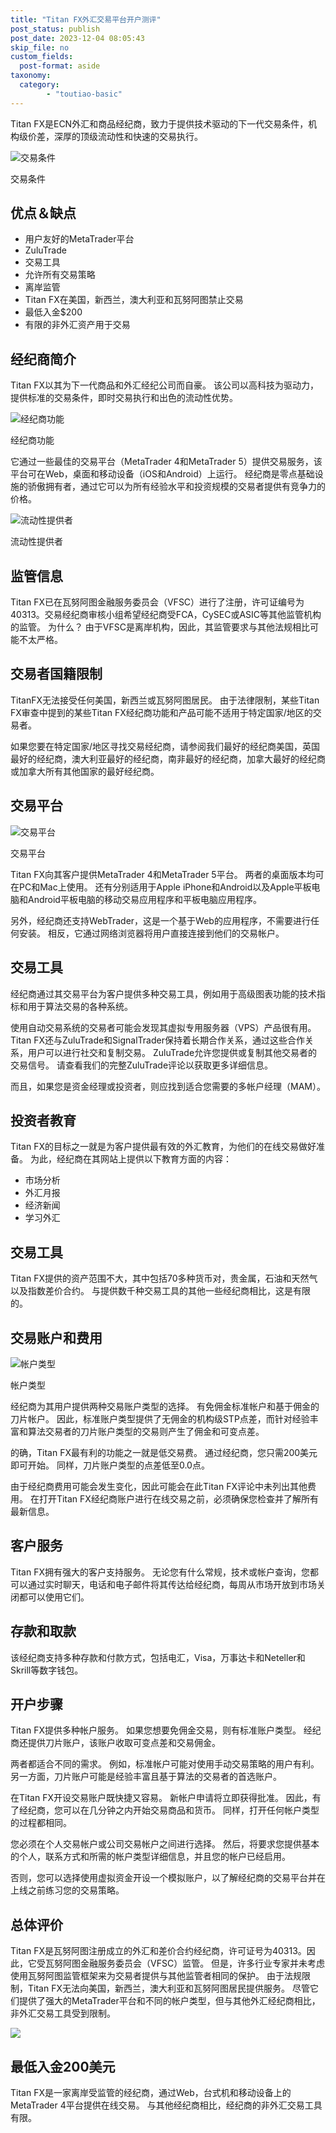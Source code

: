 ```yaml
---
title: "Titan FX外汇交易平台开户测评"
post_status: publish
post_date: 2023-12-04 08:05:43
skip_file: no
custom_fields: 
  post-format: aside
taxonomy:
  category:
        - "toutiao-basic"
---
```


Titan FX是ECN外汇和商品经纪商，致力于提供技术驱动的下一代交易条件，机构级价差，深厚的顶级流动性和快速的交易执行。

![交易条件](https://cdn.fendou.la/funstoutiao/2020/11/Titan-FX-Review-Trading-Conditions.png "交易条件")

交易条件

## 优点＆缺点

- 用户友好的MetaTrader平台
- ZuluTrade
- 交易工具
- 允许所有交易策略
- 离岸监管
- Titan FX在美国，新西兰，澳大利亚和瓦努阿图禁止交易
- 最低入金$200
- 有限的非外汇资产用于交易

## 经纪商简介

Titan FX以其为下一代商品和外汇经纪公司而自豪。 该公司以高科技为驱动力，提供标准的交易条件，即时交易执行和出色的流动性优势。

![经纪商功能](https://cdn.fendou.la/funstoutiao/2020/11/Titan-FX-Review-Broker-Features-741x1024.png "经纪商功能")

经纪商功能

它通过一些最佳的交易平台（MetaTrader 4和MetaTrader 5）提供交易服务，该平台可在Web，桌面和移动设备（iOS和Android）上运行。 经纪商是零点基础设施的骄傲拥有者，通过它可以为所有经验水平和投资规模的交易者提供有竞争力的价格。

![流动性提供者](https://cdn.fendou.la/funstoutiao/2020/11/Titan-FX-Review-Liquidity-Providers-1024x315.png "流动性提供者")

流动性提供者

## 监管信息

Titan FX已在瓦努阿图金融服务委员会（VFSC）进行了注册，许可证编号为40313。交易经纪商审核小组希望经纪商受FCA，CySEC或ASIC等其他监管机构的监管。 为什么？ 由于VFSC是离岸机构，因此，其监管要求与其他法规相比可能不太严格。

## 交易者国籍限制

TitanFX无法接受任何美国，新西兰或瓦努阿图居民。 由于法律限制，某些Titan FX审查中提到的某些Titan FX经纪商功能和产品可能不适用于特定国家/地区的交易者。

如果您要在特定国家/地区寻找交易经纪商，请参阅我们最好的经纪商美国，英国最好的经纪商，澳大利亚最好的经纪商，南非最好的经纪商，加拿大最好的经纪商或加拿大所有其他国家的最好经纪商。

## 交易平台

![交易平台](https://cdn.fendou.la/funstoutiao/2020/11/Titan-FX-Review-Trading-Platforms.jpg "交易平台")

交易平台

Titan FX向其客户提供MetaTrader 4和MetaTrader 5平台。 两者的桌面版本均可在PC和Mac上使用。 还有分别适用于Apple iPhone和Android以及Apple平板电脑和Android平板电脑的移动交易应用程序和平板电脑应用程序。

另外，经纪商还支持WebTrader，这是一个基于Web的应用程序，不需要进行任何安装。 相反，它通过网络浏览器将用户直接连接到他们的交易帐户。

## 交易工具

经纪商通过其交易平台为客户提供多种交易工具，例如用于高级图表功能的技术指标和用于算法交易的各种系统。

使用自动交易系统的交易者可能会发现其虚拟专用服务器（VPS）产品很有用。 Titan FX还与ZuluTrade和SignalTrader保持着长期合作关系，通过这些合作关系，用户可以进行社交和复制交易。 ZuluTrade允许您提供或复制其他交易者的交易信号。 请查看我们的完整ZuluTrade评论以获取更多详细信息。

而且，如果您是资金经理或投资者，则应找到适合您需要的多帐户经理（MAM）。

## 投资者教育

Titan FX的目标之一就是为客户提供最有效的外汇教育，为他们的在线交易做好准备。 为此，经纪商在其网站上提供以下教育方面的内容：

- 市场分析
- 外汇月报
- 经济新闻
- 学习外汇

## 交易工具

Titan FX提供的资产范围不大，其中包括70多种货币对，贵金属，石油和天然气以及指数差价合约。 与提供数千种交易工具的其他一些经纪商相比，这是有限的。

## 交易账户和费用

![帐户类型](https://cdn.fendou.la/funstoutiao/2020/11/Titan-FX-Review-Account-Types.png "帐户类型")

帐户类型

经纪商为其用户提供两种交易账户类型的选择。 有免佣金标准帐户和基于佣金的刀片帐户。 因此，标准账户类型提供了无佣金的机构级STP点差，而针对经验丰富和算法交易者的刀片账户类型的交易则产生了佣金和可变点差。

的确，Titan FX最有利的功能之一就是低交易费。 通过经纪商，您只需200美元即可开始。 同样，刀片账户类型的点差低至0.0点。

由于经纪商费用可能会发生变化，因此可能会在此Titan FX评论中未列出其他费用。 在打开Titan FX经纪商账户进行在线交易之前，必须确保您检查并了解所有最新信息。

## 客户服务

Titan FX拥有强大的客户支持服务。 无论您有什么常规，技术或帐户查询，您都可以通过实时聊天，电话和电子邮件将其传达给经纪商，每周从市场开放到市场关闭都可以使用它们。

## 存款和取款

该经纪商支持多种存款和付款方式，包括电汇，Visa，万事达卡和Neteller和Skrill等数字钱包。

## 开户步骤

Titan FX提供多种帐户服务。 如果您想要免佣金交易，则有标准账户类型。 经纪商还提供刀片账户，该账户收取可变点差和交易佣金。

两者都适合不同的需求。 例如，标准帐户可能对使用手动交易策略的用户有利。 另一方面，刀片账户可能是经验丰富且基于算法的交易者的首选账户。

在Titan FX开设交易账户既快捷又容易。 新帐户申请将立即获得批准。 因此，有了经纪商，您可以在几分钟之内开始交易商品和货币。 同样，打开任何帐户类型的过程都相同。

您必须在个人交易帐户或公司交易帐户之间进行选择。 然后，将要求您提供基本的个人，联系方式和所需的帐户类型详细信息，并且您的帐户已经启用。

否则，您可以选择使用虚拟资金开设一个模拟账户，以了解经纪商的交易平台并在上线之前练习您的交易策略。

## 总体评价

Titan FX是瓦努阿图注册成立的外汇和差价合约经纪商，许可证号为40313。因此，它受瓦努阿图金融服务委员会（VFSC）监管。 但是，许多行业专家并未考虑使用瓦努阿图监管框架来为交易者提供与其他监管者相同的保护。 由于法规限制，Titan FX无法向美国，新西兰，澳大利亚和瓦努阿图居民提供服务。 尽管它们提供了强大的MetaTrader平台和不同的帐户类型，但与其他外汇经纪商相比，非外汇交易工具受到限制。

![](https://cdn.fendou.la/funstoutiao/2020/11/Titan-FX-Logo.png)

## 最低入金200美元

Titan FX是一家离岸受监管的经纪商，通过Web，台式机和移动设备上的MetaTrader 4平台提供在线交易。 与其他经纪商相比，经纪商的非外汇交易工具有限。
